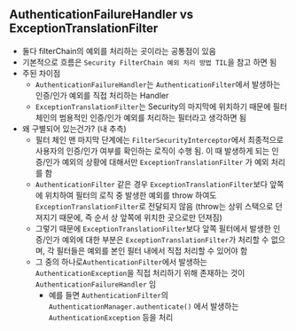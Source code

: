 ## AuthenticationFailureHandler vs ExceptionTranslationFilter

- 둘다 filterChain의 예외를 처리하는 곳이라는 공통점이 있음
- 기본적으로 흐름은 `Security FilterChain 예외 처리 방법 TIL`을 참고 하면 됨
- 주된 차이점
  - `AuthenticationFailureHandler`는 `AuthenticationFilter`에서 발생하는 인증/인가 예외를 직접 처리하는 Handler
  - `ExceptionTranslationFilter`는 Security의 마지막에 위치하기 때문에 필터 체인의 범용적인 인증/인가 예외를 처리하는 필터라고 생각하면 됨
- 왜 구별되어 있는건가? (내 추측)
  - 필터 체인 맨 마지막 단계에는 `FilterSecurityInterceptor`에서 최종적으로 사용자의 인증/인가 여부를 확인하는 로직이 수행 됨. 이 때 발생하게 되는 인증/인가 예외의 상황에 대해서만 `ExceptionTranslationFilter` 가 예외 처리를 함
  - `AuthenticationFilter` 같은 경우 `ExceptionTranslationFilter`보다 앞쪽에 위치하여 필터의 로직 중 발생한 예외를 throw 하여도 `ExceptionTranslationFilter`로 전달되지 않음 (throw는 상위 스택으로 던져지기 때문에, 즉 순서 상 앞쪽에 위치한 곳으로만 던져짐)
  - 그렇기 때문에 `ExceptionTranslationFilter`보다 앞쪽 필터에서 발생한 인증/인가 예외에 대한 부분은 `ExceptionTranslationFilter`가 처리할 수 없으며, 각 필터들은 예외를 본인 필터 내에서 직접 처리할 수 있어야 함
  - 그 중의 하나로`AuthenticationFilter`에서 발생하는 `AuthenticationException`을 직접 처리하기 위해 존재하는 것이 `AuthenticationFailureHandler` 임
    - 예를 들면 `AuthenticationFilter`의 `AuthenticationManager.authenticate()` 에서 발생하는 `AuthenticationException` 등을 처리